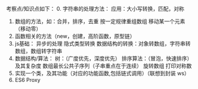 考察点/知识点如下：
0. 字符串的处理方法：
   应用：大小写转换，匹配，对称
1. 数组的方法，如：合并，排序，去重
   按一定规律重组数组
   移动某一个元素（移动零）
2. 函数相关的方法（new，创建，高阶函数，原型链）
3. js基础：
   异步的处理
   隐式类型转换
   数据结构的转换：对象转数组，字符串转数组，数组转字符串
4. 数据结构/算法：
   树：（广度优先，深度优先）
   排序算法：（冒泡，快速排序）及其复杂度
   数组最长公共子序列（子串重点在于连续）
   旋转数组
   打印对称数
5. 实现一个类，及其功能（对应的功能函数,包括链式调用）（联想到封装 ws）
6. ES6 Proxy